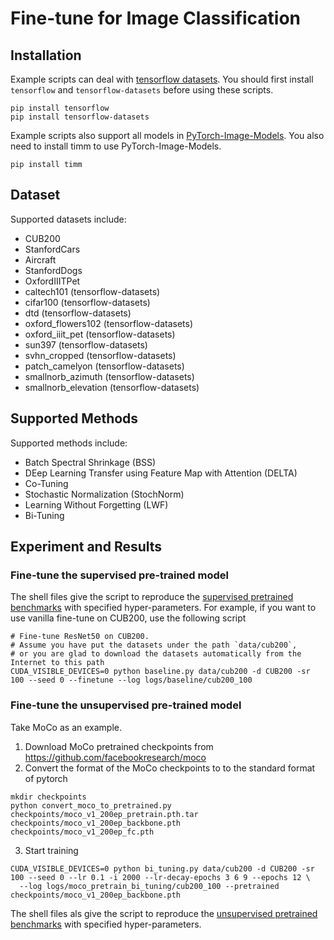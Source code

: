 # Fine-tune for Image Classification

## Installation
Example scripts can deal with [tensorflow datasets](https://www.tensorflow.org/datasets).
You should first install ``tensorflow`` and ``tensorflow-datasets`` before using these scripts.

```
pip install tensorflow
pip install tensorflow-datasets
```

Example scripts also support all models in [PyTorch-Image-Models](https://github.com/rwightman/pytorch-image-models).
You also need to install timm to use PyTorch-Image-Models.

```
pip install timm
```

## Dataset

Supported datasets include:

- CUB200
- StanfordCars
- Aircraft
- StanfordDogs
- OxfordIIITPet
- caltech101 (tensorflow-datasets)
- cifar100 (tensorflow-datasets)
- dtd (tensorflow-datasets)
- oxford_flowers102 (tensorflow-datasets) 
- oxford_iiit_pet (tensorflow-datasets)
- sun397 (tensorflow-datasets)
- svhn_cropped (tensorflow-datasets)
- patch_camelyon (tensorflow-datasets)
- smallnorb_azimuth (tensorflow-datasets)
- smallnorb_elevation (tensorflow-datasets)


## Supported Methods

Supported methods include:

- Batch Spectral Shrinkage (BSS)
- DEep Learning Transfer using Feature Map with Attention (DELTA)
- Co-Tuning
- Stochastic Normalization (StochNorm)
- Learning Without Forgetting (LWF)
- Bi-Tuning

## Experiment and Results

### Fine-tune the supervised pre-trained model

The shell files give the script to reproduce the [supervised pretrained benchmarks](/docs/talib/benchmarks/image_classification.rst) with specified hyper-parameters.
For example, if you want to use vanilla fine-tune on CUB200, use the following script

```shell script
# Fine-tune ResNet50 on CUB200.
# Assume you have put the datasets under the path `data/cub200`, 
# or you are glad to download the datasets automatically from the Internet to this path
CUDA_VISIBLE_DEVICES=0 python baseline.py data/cub200 -d CUB200 -sr 100 --seed 0 --finetune --log logs/baseline/cub200_100
```


### Fine-tune the unsupervised pre-trained model
Take MoCo as an example. 

1. Download MoCo pretrained checkpoints from https://github.com/facebookresearch/moco
2. Convert  the format of the MoCo checkpoints to to the standard format of pytorch
```shell
mkdir checkpoints
python convert_moco_to_pretrained.py checkpoints/moco_v1_200ep_pretrain.pth.tar checkpoints/moco_v1_200ep_backbone.pth checkpoints/moco_v1_200ep_fc.pth
```
3. Start training
```shell
CUDA_VISIBLE_DEVICES=0 python bi_tuning.py data/cub200 -d CUB200 -sr 100 --seed 0 --lr 0.1 -i 2000 --lr-decay-epochs 3 6 9 --epochs 12 \
  --log logs/moco_pretrain_bi_tuning/cub200_100 --pretrained checkpoints/moco_v1_200ep_backbone.pth
```
The shell files als give the script to reproduce the [unsupervised pretrained benchmarks](/docs/talib/benchmarks/image_classification_unsupervised.rst) with specified hyper-parameters.


